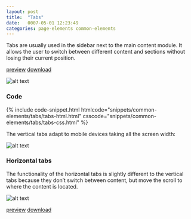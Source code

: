 ```yaml
---
layout: post
title:  "Tabs"
date:   0007-05-01 12:23:49
categories: page-elements common-elements
---
```


Tabs are usually used in the sidebar next to the main content module. It allows the user to switch between
different content and sections without losing their current position.

<a class="btn btn--preview" target="_blank" href="http://localhost:4000/gfw-style-guides/downloads/common-elements/tabs/index.html">preview</a>
<a class="btn btn--download" download="tabs.zip" href="http://localhost:4000/gfw-style-guides/downloads/common-elements/tabs/tabs.zip">download</a>

![alt text][tabs]

### Code

<div id="code-snippet-box1" class="code-snippet-box">
  {% include code-snippet.html htmlcode="snippets/common-elements/tabs/tabs-html.html" csscode="snippets/common-elements/tabs/tabs-css.html" %}
</div>


The vertical tabs adapt to mobile devices taking all the screen width:

![alt text][tabs-mobile]

### Horizontal tabs

The functionality of the horizontal tabs is slightly different to the vertical tabs because they don’t switch
between content, but move the scroll to where the content is located.

![alt text][tabs-horizontal]

<a class="btn btn--preview" target="_blank" href="http://localhost:4000/gfw-style-guides/downloads/common-elements/tabs/index.html">preview</a>
<a class="btn btn--download" download="tabs.zip" href="http://localhost:4000/gfw-style-guides/downloads/common-elements/tabs/tabs.zip">download</a>


[tabs]: /gfw-style-guides/images/posts/common-elements/tabs/05-01-tabs.png "tabs"
[tabs-mobile]: /gfw-style-guides/images/posts/common-elements/tabs/05-02-tabs-mobile.png "tabs mobile"
[tabs-horizontal]: /gfw-style-guides/images/posts/common-elements/tabs/05-03-tabs-horizontal.png "tabs horizontal"
